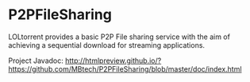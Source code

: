 P2PFileSharing
==============
LOLtorrent provides a basic P2P File sharing service with the aim of achieving a sequential download for streaming applications. 

Project Javadoc:
http://htmlpreview.github.io/?https://github.com/MBtech/P2PFileSharing/blob/master/doc/index.html
